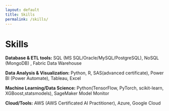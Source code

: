 ```yaml
---
layout: default
title: Skills
permalink: /skills/
---
```


# Skills

**Database & ETL tools:** SQL (MS SQL/Oracle/MySQL/PostgreSQL), NoSQL (MongoDB) , Fabric Data Warehouse <br>

**Data Analysis & Visualization:** Python, R, SAS(advanced certificate), Power BI (Power Automate), Tableau, Excel <br>

**Machine Learning/Data Science:** Python(TensorFlow, PyTorch, scikit-learn, XGBoost,statsmodels), SageMaker Model Monitor  <br>

**Cloud/Tools:** AWS (AWS Certificated AI Practitioner), Azure, Google Cloud
